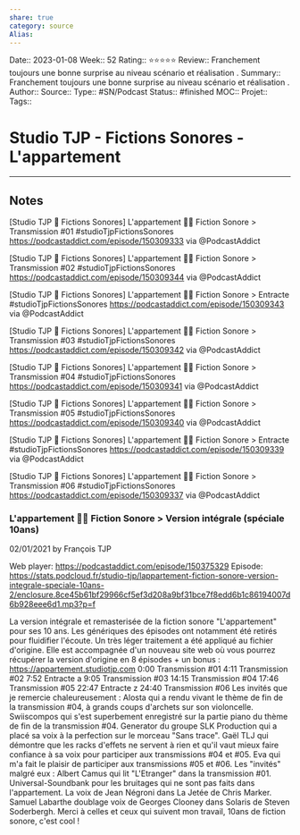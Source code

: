 ```yaml
---
share: true 
category: source
Alias:
---
```

Date:: 2023-01-08
Week:: 52
Rating:: ⭐⭐⭐⭐⭐
Review::  Franchement toujours une bonne surprise au niveau scénario et réalisation .
Summary:: Franchement toujours une bonne surprise au niveau scénario et réalisation .
Author::
Source:: 
Type:: #SN/Podcast 
Status:: #finished 
MOC::
Projet:: 
Tags:: 

# Studio TJP - Fictions Sonores - L'appartement


***

## Notes


[Studio TJP 💊 Fictions Sonores] L'appartement 🧟‍♂️ Fiction Sonore > Transmission #01 #studioTjpFictionsSonores 
https://podcastaddict.com/episode/150309333 via @PodcastAddict

[Studio TJP 💊 Fictions Sonores] L'appartement 🧟‍♂️ Fiction Sonore > Transmission #02 #studioTjpFictionsSonores 
https://podcastaddict.com/episode/150309344 via @PodcastAddict

[Studio TJP 💊 Fictions Sonores] L'appartement 🧟‍♂️ Fiction Sonore > Entracte #studioTjpFictionsSonores 
https://podcastaddict.com/episode/150309343 via @PodcastAddict

[Studio TJP 💊 Fictions Sonores] L'appartement 🧟‍♂️ Fiction Sonore > Transmission #03 #studioTjpFictionsSonores 
https://podcastaddict.com/episode/150309342 via @PodcastAddict

[Studio TJP 💊 Fictions Sonores] L'appartement 🧟‍♂️ Fiction Sonore > Transmission #04 #studioTjpFictionsSonores 
https://podcastaddict.com/episode/150309341 via @PodcastAddict

[Studio TJP 💊 Fictions Sonores] L'appartement 🧟‍♂️ Fiction Sonore > Transmission #05 #studioTjpFictionsSonores 
https://podcastaddict.com/episode/150309340 via @PodcastAddict

[Studio TJP 💊 Fictions Sonores] L'appartement 🧟‍♂️ Fiction Sonore > Entracte #studioTjpFictionsSonores 
https://podcastaddict.com/episode/150309339 via @PodcastAddict

[Studio TJP 💊 Fictions Sonores] L'appartement 🧟‍♂️ Fiction Sonore > Transmission #06 #studioTjpFictionsSonores 
https://podcastaddict.com/episode/150309337 via @PodcastAddict

### L'appartement 🧟‍♂️ Fiction Sonore > Version intégrale (spéciale 10ans)

02/01/2021 by François TJP

Web player: https://podcastaddict.com/episode/150375329
Episode: https://stats.podcloud.fr/studio-tjp/lappartement-fiction-sonore-version-integrale-speciale-10ans-2/enclosure.8ce45b61bf29966cf5ef3d208a9bf31bce7f8edd6b1c86194007d6b928eee6d1.mp3?p=f

La version intégrale et remasterisée de la fiction sonore "L'appartement" pour ses 10 ans. Les génériques des épisodes ont notamment été retirés pour fluidifier l'écoute. Un très léger traitement a été appliqué au fichier d'origine. 
 Elle est accompagnée d'un nouveau site web où vous pourrez récupérer la version d'origine en 8 épisodes + un bonus : https://appartement.studiotjp.com 
 0:00 Transmission #01
4:11 Transmission #02
7:52 Entracte a
9:05 Transmission #03
14:15 Transmission #04
17:46 Transmission #05
22:47 Entracte z
24:40 Transmission #06 
 Les invités que je remercie chaleureusement :
Alosta qui a rendu vivant le thème de fin de la transmission #04, à grands coups d'archets sur son violoncelle. Swiiscompos qui s'est superbement enregistré sur la partie piano du thème de fin de la transmission #04. Generator du groupe SLK Production qui a placé sa voix à la perfection sur le morceau "Sans trace". Gaël TLJ qui démontre que les racks d'effets ne servent à rien et qu'il vaut mieux faire confiance à sa voix pour participer aux transmissions #04 et #05. Eva qui m'a fait le plaisir de participer aux transmissions #05 et #06. 
 Les "invités" malgré eux :
Albert Camus qui lit "L'Etranger" dans la transmission #01. Universal-Soundbank pour les bruitages qui ne sont pas faits dans l'appartement. La voix de Jean Négroni dans La Jetée de Chris Marker. Samuel Labarthe doublage voix de Georges Clooney dans Solaris de Steven Soderbergh. 
 Merci à celles et ceux qui suivent mon travail, 10ans de fiction sonore, c'est cool !